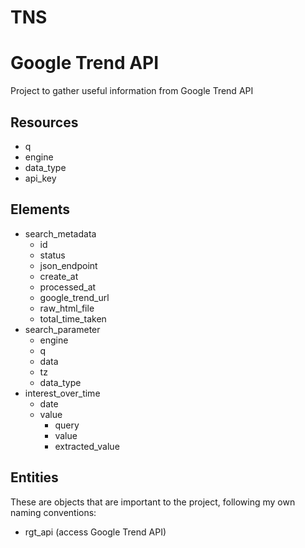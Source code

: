 # TNS

# Google Trend API

Project to gather useful information from Google Trend API 

## Resources

- q
- engine
- data_type
- api_key

## Elements

- search_metadata
  - id
  - status
  - json_endpoint
  - create_at
  - processed_at
  - google_trend_url
  - raw_html_file
  - total_time_taken
 - search_parameter
   - engine
   - q
   - data
   - tz
   - data_type
- interest_over_time
  - date
  - value
    - query
    - value
    - extracted_value

## Entities

These are objects that are important to the project, following my own naming conventions:

- rgt_api (access Google Trend API)
